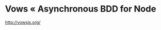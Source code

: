 <!--
id: 1038244678
link: http://kevinisom.info/post/1038244678/vows-asynchronous-bdd-for-node
slug: vows-asynchronous-bdd-for-node
date: Tue Aug 31 2010 07:52:50 GMT+1200 (NZST)
raw: {"blog_name":"kevinisom","id":1038244678,"post_url":"http://kevinisom.info/post/1038244678/vows-asynchronous-bdd-for-node","slug":"vows-asynchronous-bdd-for-node","type":"link","date":"2010-08-30 19:52:50 GMT","timestamp":1283197970,"state":"published","format":"html","reblog_key":"tnBu7rVh","tags":[],"short_url":"http://tmblr.co/Zw68Yyzubj6","highlighted":[],"feed_item":"http://vowsjs.org/","from_feed_id":"650234","note_count":0,"title":"Vows « Asynchronous BDD for Node","url":"http://vowsjs.org/","description":""}
publish: 2010-08-031
tags: 
title: Vows « Asynchronous BDD for Node
-->


Vows « Asynchronous BDD for Node
================================

<http://vowsjs.org/>

